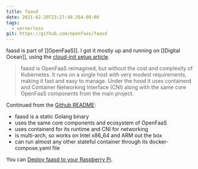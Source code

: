 ```yaml
---
title: faasd
date: 2021-02-20T23:27:49.354-08:00
tags:
  - serverless
git: https://github.com/openfaas/faasd
---
```

faasd is part of [[OpenFaaS]]. I got it mostly up and running on [[Digital Ocean]], using the [cloud-init setup article](https://blog.alexellis.io/deploy-serverless-faasd-with-cloud-init/).

> faasd is OpenFaaS reimagined, but without the cost and complexity of Kubernetes. It runs on a single host with very modest requirements, making it fast and easy to manage. Under the hood it uses containerd and Container Networking Interface (CNI) along with the same core OpenFaaS components from the main project.

Continued from the [Github README](https://github.com/openfaas/faasd): 

* faasd is a static Golang binary
* uses the same core components and ecosystem of OpenFaaS
* uses containerd for its runtime and CNI for networking
* is multi-arch, so works on Intel x86_64 and ARM out the box
* can run almost any other stateful container through its docker-compose.yaml file

You can [Deploy faasd to your Raspberry Pi](https://blog.alexellis.io/faasd-for-lightweight-serverless/).